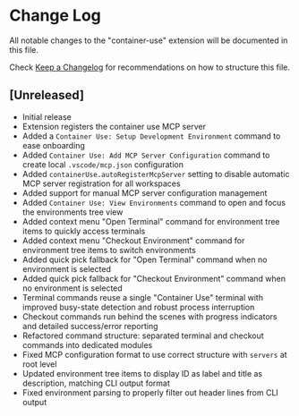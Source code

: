 # Change Log

All notable changes to the "container-use" extension will be documented in this file.

Check [Keep a Changelog](http://keepachangelog.com/) for recommendations on how to structure this file.

## [Unreleased]

- Initial release 
- Extension registers the container use MCP server
- Added a `Container Use: Setup Development Environment` command to ease onboarding
- Added `Container Use: Add MCP Server Configuration` command to create local `.vscode/mcp.json` configuration
- Added `containerUse.autoRegisterMcpServer` setting to disable automatic MCP server registration for all workspaces
- Added support for manual MCP server configuration management
- Added `Container Use: View Environments` command to open and focus the environments tree view
- Added context menu "Open Terminal" command for environment tree items to quickly access terminals
- Added context menu "Checkout Environment" command for environment tree items to switch environments
- Added quick pick fallback for "Open Terminal" command when no environment is selected
- Added quick pick fallback for "Checkout Environment" command when no environment is selected
- Terminal commands reuse a single "Container Use" terminal with improved busy-state detection and robust process interruption
- Checkout commands run behind the scenes with progress indicators and detailed success/error reporting
- Refactored command structure: separated terminal and checkout commands into dedicated modules
- Fixed MCP configuration format to use correct structure with `servers` at root level
- Updated environment tree items to display ID as label and title as description, matching CLI output format
- Fixed environment parsing to properly filter out header lines from CLI output